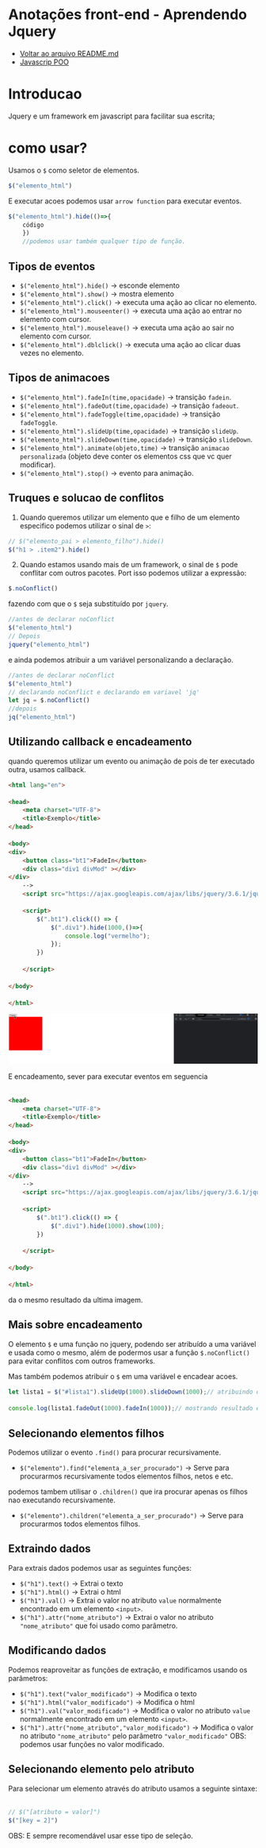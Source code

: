 # Anotações front-end - Aprendendo Jquery

- [Voltar ao arquivo README.md](README.md)
- [Javascrip POO](javascript_poo.md)

# Introducao

Jquery e um framework em javascript para facilitar sua escrita;

# como usar?

Usamos o `$` como seletor de elementos.

```js
$("elemento_html")

```
E executar acoes podemos usar `arrow function` para executar eventos.

```js
$("elemento_html").hide(()=>{
    código
    })
    //podemos usar também qualquer tipo de função.
```

## Tipos de eventos

- `$("elemento_html").hide()` -> esconde elemento
- `$("elemento_html").show()` -> mostra elemento
- `$("elemento_html").click()` -> executa uma ação ao clicar no elemento.
- `$("elemento_html").mouseenter()` -> executa uma ação ao entrar no elemento com cursor.
- `$("elemento_html").mouseleave()` -> executa uma ação ao sair no elemento com cursor.
- `$("elemento_html").dblclick()` -> executa uma ação ao clicar duas vezes no elemento.

## Tipos de animacoes

- `$("elemento_html").fadeIn(time,opacidade)` -> transição `fadein`.
- `$("elemento_html").fadeOut(time,opacidade)` -> transição `fadeout`.
- `$("elemento_html").fadeToggle(time,opacidade)` -> transição `fadeToggle`.
- `$("elemento_html").slideUp(time,opacidade)` -> transição `slideUp`.
- `$("elemento_html").slideDown(time,opacidade)` -> transição `slideDown`.
- `$("elemento_html").animate(objeto,time)` -> transição `animacao personalizada` (objeto deve conter os elementos css que vc quer modificar).
- `$("elemento_html").stop()` -> evento para animação.

## Truques e solucao de conflitos

1. Quando queremos utilizar um elemento que e filho de um elemento especifico podemos utilizar o sinal de `>`:

```js
// $("elemento_pai > elemento_filho").hide()
$("h1 > .item2").hide()

```

2. Quando estamos usando mais de um framework, o sinal de `$` pode conflitar com outros pacotes. Port isso podemos utilizar a expressão:

```js
$.noConflict()

```
fazendo com que o `$` seja substituído por `jquery`.

```js
//antes de declarar noConflict
$("elemento_html")
// Depois
jquery("elemento_html")

```

e ainda podemos atribuir a um variável personalizando a declaração.

```js
//antes de declarar noConflict
$("elemento_html")
// declarando noConflict e declarando em variavel 'jq'
let jq = $.noConflict()
//depois
jq("elemento_html")

```

## Utilizando callback e encadeamento

quando queremos utilizar um evento ou animação de pois de ter executado outra, usamos callback.


```html
<html lang="en">

<head>
    <meta charset="UTF-8">
    <title>Exemplo</title>
</head>

<body>
<div>
    <button class="bt1">FadeIn</button>
    <div class="div1 divMod" ></div>
</div>
    -->
    <script src="https://ajax.googleapis.com/ajax/libs/jquery/3.6.1/jquery.min.js"></script>

    <script>
        $(".bt1").click(() => {
            $(".div1").hide(1000,()=>{
                console.log("vermelho");
            });
        })

    </script>

</body>

</html>
```

![alt](/notes/images/Peek%2004-01-2023%2023-29.gif)

E encadeamento, sever para executar eventos em seguencia

```html

<head>
    <meta charset="UTF-8">
    <title>Exemplo</title>
</head>

<body>
<div>
    <button class="bt1">FadeIn</button>
    <div class="div1 divMod" ></div>
</div>
    -->
    <script src="https://ajax.googleapis.com/ajax/libs/jquery/3.6.1/jquery.min.js"></script>

    <script>
        $(".bt1").click(() => {
            $(".div1").hide(1000).show(100);
        })

    </script>

</body>

</html>


```

da o mesmo resultado da ultima imagem.

## Mais sobre encadeamento

O elemento `$` e uma função no jquery, podendo ser atribuído a uma variável e usada como o mesmo, além de podermos usar a função `$.noConflict()` para evitar conflitos com outros frameworks.

Mas também podemos atribuir o `$` em uma variável e encadear acoes.

```js
let lista1 = $("#lista1").slideUp(1000).slideDown(1000);// atribuindo o encadeamento com o elemento $

console.log(lista1.fadeOut(1000).fadeIn(1000));// mostrando resultado e adicionando mais funções

```

## Selecionando elementos filhos

Podemos utilizar o evento `.find()` para procurar recursivamente.

- `$("elemento").find("elementa_a_ser_procurado")` -> Serve para procurarmos recursivamente todos elementos filhos, netos e etc.

podemos tambem utilisar o `.children()` que ira procurar apenas os filhos nao executando recursivamente.
 
- `$("elemento").children("elementa_a_ser_procurado")` -> Serve para procurarmos todos elementos filhos.

## Extraindo dados

Para extrais dados podemos usar as seguintes funções:

- `$("h1").text()` -> Extrai o texto
- `$("h1").html()` -> Extrai o html
- `$("h1").val()` -> Extrai o valor no atributo `value` normalmente encontrado em um elemento `<input>`.
- `$("h1").attr("nome_atributo")` -> Extrai o valor no atributo `"nome_atributo"` que foi usado como parâmetro.

## Modificando dados

Podemos reaproveitar as funções de extração, e modificamos usando os parâmetros:

- `$("h1").text("valor_modificado")` -> Modifica o texto
- `$("h1").html("valor_modificado")` -> Modifica o html
- `$("h1").val("valor_modificado")` -> Modifica o valor no atributo `value` normalmente encontrado em um elemento `<input>`.
- `$("h1").attr("nome_atributo","valor_modificado")` -> Modifica o valor no atributo `"nome_atributo"` pelo parâmetro `"valor_modificado"` OBS: podemos usar funções no valor modificado.
## Selecionando elemento pelo atributo

Para selecionar um elemento através do atributo usamos a seguinte sintaxe:

```js

// $("[atributo = valor]")
$("[key = 2]")

```

OBS: E sempre recomendável usar esse tipo de seleção.



